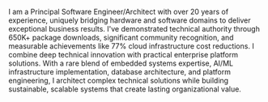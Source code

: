 I am a Principal Software Engineer/Architect with over 20 years of experience, uniquely bridging hardware and software domains to deliver exceptional business results. I've demonstrated technical authority through 650K+ package downloads, significant community recognition, and measurable achievements like 77% cloud infrastructure cost reductions. I combine deep technical innovation with practical enterprise platform solutions. With a rare blend of embedded systems expertise, AI/ML infrastructure implementation, database architecture, and platform engineering, I architect complex technical solutions while building sustainable, scalable systems that create lasting organizational value.
